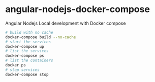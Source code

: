# angular-nodejs-docker-compose
Angular Nodejs Local development with Docker compose 

```bash
# build with no cache
docker-compose build --no-cache
# start the services
docker-compose up
# list the services
docker-compose ps
# list the containers
docker ps
# stop services
docker-compose stop
```